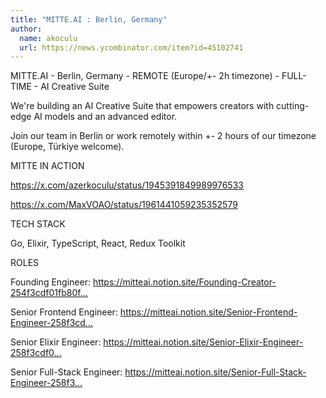 ```yaml
---
title: "MITTE.AI : Berlin, Germany"
author:
  name: akoculu
  url: https://news.ycombinator.com/item?id=45102741
---
```

MITTE.AI - Berlin, Germany - REMOTE (Europe&#x2F;+- 2h timezone) - FULL-TIME - AI Creative Suite

We&#x27;re building an AI Creative Suite that empowers creators with cutting-edge AI models and an advanced editor.

Join our team in Berlin or work remotely within +- 2 hours of our timezone (Europe, Türkiye welcome).

MITTE IN ACTION

<a href="https:&#x2F;&#x2F;x.com&#x2F;azerkoculu&#x2F;status&#x2F;1945391849989976533" rel="nofollow">https:&#x2F;&#x2F;x.com&#x2F;azerkoculu&#x2F;status&#x2F;1945391849989976533</a>

<a href="https:&#x2F;&#x2F;x.com&#x2F;MaxVOAO&#x2F;status&#x2F;1961441059235352579" rel="nofollow">https:&#x2F;&#x2F;x.com&#x2F;MaxVOAO&#x2F;status&#x2F;1961441059235352579</a>

TECH STACK

Go, Elixir, TypeScript, React, Redux Toolkit

ROLES

Founding Engineer: <a href="https:&#x2F;&#x2F;mitteai.notion.site&#x2F;Founding-Creator-254f3cdf01fb80f5ad6bfe2829a8bf1e" rel="nofollow">https:&#x2F;&#x2F;mitteai.notion.site&#x2F;Founding-Creator-254f3cdf01fb80f...</a>

Senior Frontend Engineer: <a href="https:&#x2F;&#x2F;mitteai.notion.site&#x2F;Senior-Frontend-Engineer-258f3cdf01fb80cca385cdce0b523fca" rel="nofollow">https:&#x2F;&#x2F;mitteai.notion.site&#x2F;Senior-Frontend-Engineer-258f3cd...</a>

Senior Elixir Engineer: <a href="https:&#x2F;&#x2F;mitteai.notion.site&#x2F;Senior-Elixir-Engineer-258f3cdf01fb8032a766e2b9942fd0b0" rel="nofollow">https:&#x2F;&#x2F;mitteai.notion.site&#x2F;Senior-Elixir-Engineer-258f3cdf0...</a>

Senior Full-Stack Engineer: <a href="https:&#x2F;&#x2F;mitteai.notion.site&#x2F;Senior-Full-Stack-Engineer-258f3cdf01fb806bb0ade1dbfe795b58" rel="nofollow">https:&#x2F;&#x2F;mitteai.notion.site&#x2F;Senior-Full-Stack-Engineer-258f3...</a>
<JobApplication />
